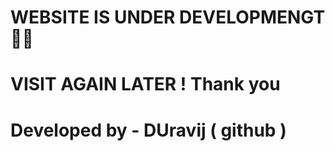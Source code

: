 # WEBSITE IS UNDER DEVELOPMENGT 🧑‍🚀
# VISIT AGAIN LATER ! Thank you










# Developed by - DUravij ( github )
